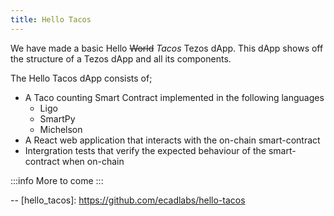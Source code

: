 ```yaml
---
title: Hello Tacos
---
```


We have made a basic Hello ~~World~~ _Tacos_ Tezos dApp. This dApp shows off the structure of a Tezos dApp and all its components.

The Hello Tacos dApp consists of;

- A Taco counting Smart Contract implemented in the following languages
    - Ligo
    - SmartPy
    - Michelson
- A React web application that interacts with the on-chain smart-contract
- Intergration tests that verify the expected behaviour of the smart-contract when on-chain

:::info
More to come
:::


--
[hello_tacos]: https://github.com/ecadlabs/hello-tacos